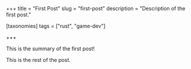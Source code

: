 +++
title = "First Post"
slug = "first-post"
description = "Description of the first post."

[taxonomies]
tags = ["rust", "game-dev"]

+++

This is the summary of the first post!

<!-- more -->

This is the rest of the post.
